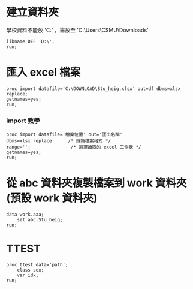 # 建立資料夾

學校資料不能放 'C:\' ，需放至 'C:\Users\CSMU\Downloads'

```SAS
libname DEF 'D:\';
run;
```

# 匯入 excel 檔案

```SAS
proc import datafile='C:\DOWNLOAD\Stu_heig.xlsx' out=df dbms=xlsx replace;
getnames=yes;
run;
```

### import 教學

```SAS
proc import datafile='檔案位置' out='匯出名稱'
dbms=xlsx replace      /* 辨識檔案格式 */
range='';               /* 選擇讀取的 excel 工作表 */
getnames=yes;
run;
```

# 從 abc 資料夾複製檔案到 work 資料夾(預設 work 資料夾)

```SAS
data work.aaa;
    set abc.Stu_heig;
run;
```

# TTEST

```SAS
proc ttest data='path';
    class sex;
    var idk;
run;
```